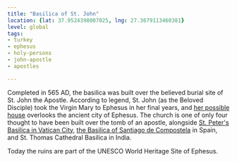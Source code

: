 ```yaml
---
title: "Basilica of St. John"
location: {lat: 37.9524398007025, lng: 27.3679113460381}
level: global
tags:
- turkey
- ephesus
- holy-persons
- john-apostle
- apostles

---
```



Completed in 565 AD, the basilica was built over the believed burial site of St. John the Apostle.  According to legend, St. John (as the Beloved Disciple) took the Virgin Mary to Ephesus in her final years, and [her possible house](/places/tk-ephesus-house-of-the-virgin-mary) overlooks the ancient city of Ephesus.  The church is one of only four thought to have been built over the tomb of an apostle, alongside [St. Peter's Basilica in Vatican City](/places/va-st-peter), [the Basilica of Santiago de Compostela](/places/es-santiago-de-compostela-catedral-de-santiago) in Spain, and St. Thomas Cathedral Basilica in India.

Today the ruins are part of the UNESCO World Heritage Site of Ephesus.


